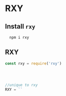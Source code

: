 RXY
=============

Install `rxy` 
-------------
```
  npm i rxy
```


RXY
-------------
```js
const rxy = require('rxy')




//unique to rxy
RXY = ``
```